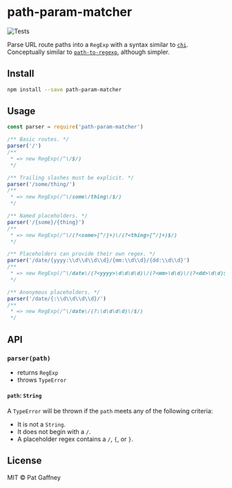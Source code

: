 # path-param-matcher

![Tests](https://github.com/patrickrgaffney/path-param-matcher/workflows/Tests/badge.svg?branch=master)

Parse URL route paths into a `RegExp` with a syntax similar to [`chi`](https://github.com/go-chi/chi). Conceptually similar to [`path-to-regexp`](https://github.com/pillarjs/path-to-regexp), although simpler.

## Install

```sh
npm install --save path-param-matcher
```

## Usage

```js
const parser = require('path-param-matcher')

/** Basic routes. */
parser('/')
/**
 * => new RegExp(/^\/$/)
 */

/** Trailing slashes must be explicit. */
parser('/some/thing/')
/**
 * => new RegExp(/^\/some\/thing\/$/)
 */

/** Named placeholders. */
parser('/{some}/{thing}')
/**
 * => new RegExp(/^\/(?<some>[^/]+)\/(?<thing>[^/]+)$/)
 */

/** Placeholders can provide their own regex. */
parser('/date/{yyyy:\\d\\d\\d\\d}/{mm:\\d\\d}/{dd:\\d\\d}')
/**
 * => new RegExp(/^\/date\/(?<yyyy>\d\d\d\d)\/(?<mm>\d\d)\/(?<dd>\d\d)$/)
 */

/** Anonymous placeholders. */
parser('/date/{:\\d\\d\\d\\d}/')
/**
 * => new RegExp(/^\/date\/(?:\d\d\d\d)\/$/)
 */
```

## API

### `parser(path)`

- returns `RegExp`
- throws `TypeError`

#### `path`: `String`

A `TypeError` will be thrown if the `path` meets any of the following criteria:

- It is not a `String`.
- It does not begin with a `/`.
- A placeholder regex contains a `/`, `{`, or `}`.

## License

MIT © Pat Gaffney